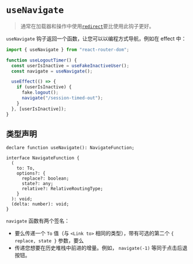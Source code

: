 # `useNavigate`

> 通常在加载器和操作中使用[`redirect`](https://reactrouter.com/en/main/fetch/redirect)要比使用此钩子更好。
>

`useNavigate` 钩子返回一个函数，让您可以以编程方式导航，例如在 effect 中：

```jsx
import { useNavigate } from "react-router-dom";

function useLogoutTimer() {
  const userIsInactive = useFakeInactiveUser();
  const navigate = useNavigate();

  useEffect(() => {
    if (userIsInactive) {
      fake.logout();
      navigate("/session-timed-out");
    }
  }, [userIsInactive]);
}
```

## 类型声明

```tsx
declare function useNavigate(): NavigateFunction;

interface NavigateFunction {
  (
    to: To,
    options?: {
      replace?: boolean;
      state?: any;
      relative?: RelativeRoutingType;
    }
  ): void;
  (delta: number): void;
}
```

`navigate` 函数有两个签名：

- 要么传递一个 `To` 值（与 `<Link to>` 相同的类型），带有可选的第二个 `{ replace, state }` 参数，要么
- 传递您想要在历史堆栈中前进的增量。例如， `navigate(-1)` 等同于点击后退按钮。